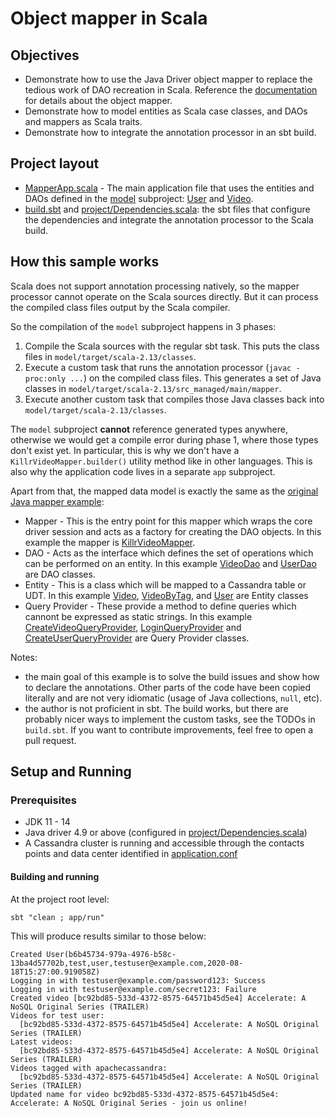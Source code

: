 # Object mapper in Scala

## Objectives

* Demonstrate how to use the Java Driver object mapper to replace the tedious work of DAO recreation
  in Scala. Reference the
  [documentation](https://docs.datastax.com/en/developer/java-driver/latest/manual/mapper/mapper/)
  for details about the object mapper.
* Demonstrate how to model entities as Scala case classes, and DAOs and mappers as Scala traits.
* Demonstrate how to integrate the annotation processor in an sbt build.

## Project layout

* [MapperApp.scala](app/src/main/scala/com/datastax/examples/MapperApp.scala) - The main application
  file that uses the entities and DAOs defined in the [model](model/) subproject:
  [User](model/src/main/scala/com/datastax/examples/mapper/killrvideo/user) and
  [Video](model/src/main/scala/com/datastax/examples/mapper/killrvideo/video).
* [build.sbt](build.sbt) and [project/Dependencies.scala](project/Dependencies.scala): the sbt files
  that configure the dependencies and integrate the annotation processor to the Scala build.

## How this sample works

Scala does not support annotation processing natively, so the mapper processor cannot operate on the
Scala sources directly. But it can process the compiled class files output by the Scala compiler.

So the compilation of the `model` subproject happens in 3 phases:

1. Compile the Scala sources with the regular sbt task. This puts the class files in
  `model/target/scala-2.13/classes`.
2. Execute a custom task that runs the annotation processor (`javac -proc:only ...`) on the compiled
   class files. This generates a set of Java classes in
   `model/target/scala-2.13/src_managed/main/mapper`.
3. Execute another custom task that compiles those Java classes back into
   `model/target/scala-2.13/classes`.

The `model` subproject **cannot** reference generated types anywhere, otherwise we would get a
compile error during phase 1, where those types don't exist yet. In particular, this is why we
don't have a `KillrVideoMapper.builder()` utility method like in other languages. This is also why
the application code lives in a separate `app` subproject.

Apart from that, the mapped data model is exactly the same as the [original Java mapper
example](https://github.com/DataStax-Examples/object-mapper-java):

* Mapper - This is the entry point for this mapper which wraps the core driver session and acts as a
  factory for creating the DAO objects.  In this example the mapper is
  [KillrVideoMapper](model/src/main/scala/com/datastax/examples/mapper/killrvideo/KillrVideoMapper.scala).
* DAO - Acts as the interface which defines the set of operations which can be performed on an
  entity.  In this example
  [VideoDao](model/src/main/scala/com/datastax/examples/mapper/killrvideo/video/VideoDao.scala) and
  [UserDao](model/src/main/scala/com/datastax/examples/mapper/killrvideo/user/UserDao.scala) are DAO
  classes.
* Entity - This is a class which will be mapped to a Cassandra table or UDT.  In this example
  [Video](model/src/main/scala/com/datastax/examples/mapper/killrvideo/video/Video.scala),
  [VideoByTag](model/src/main/scala/com/datastax/examples/mapper/killrvideo/video/VideoByTag.scala),
  and [User](model/src/main/scala/com/datastax/examples/mapper/killrvideo/user/User.scala) are
  Entity classes
* Query Provider - These provide a method to define queries which cannont be expressed as static
  strings. In this example
  [CreateVideoQueryProvider](model/src/main/scala/com/datastax/examples/mapper/killrvideo/video/CreateVideoQueryProvider.scala),
  [LoginQueryProvider](model/src/main/scala/com/datastax/examples/mapper/killrvideo/user/LoginQueryProvider.scala)
  and
  [CreateUserQueryProvider](model/src/main/scala/com/datastax/examples/mapper/killrvideo/user/CreateUserQueryProvider.scala)
  are Query Provider classes.

Notes:
* the main goal of this example is to solve the build issues and show how to declare the
  annotations. Other parts of the code have been copied literally and are not very idiomatic (usage
  of Java collections, `null`, etc).
* the author is not proficient in sbt. The build works, but there are probably nicer ways to
  implement the custom tasks, see the TODOs in `build.sbt`. If you want to contribute improvements,
  feel free to open a pull request.

## Setup and Running

### Prerequisites

* JDK 11 - 14
* Java driver 4.9 or above (configured in [project/Dependencies.scala](project/Dependencies.scala))
* A Cassandra cluster is running and accessible through the contacts points and data center
  identified in [application.conf](app/src/main/resources/application.conf)

#### Building and running

At the project root level:

```
sbt "clean ; app/run"
```

This will produce results similar to those below:

```
Created User(b6b45734-979a-4976-b58c-13ba4d57702b,test,user,testuser@example.com,2020-08-18T15:27:00.919058Z)
Logging in with testuser@example.com/password123: Success
Logging in with testuser@example.com/secret123: Failure
Created video [bc92bd85-533d-4372-8575-64571b45d5e4] Accelerate: A NoSQL Original Series (TRAILER)
Videos for test user:
  [bc92bd85-533d-4372-8575-64571b45d5e4] Accelerate: A NoSQL Original Series (TRAILER)
Latest videos:
  [bc92bd85-533d-4372-8575-64571b45d5e4] Accelerate: A NoSQL Original Series (TRAILER)
Videos tagged with apachecassandra:
  [bc92bd85-533d-4372-8575-64571b45d5e4] Accelerate: A NoSQL Original Series (TRAILER)
Updated name for video bc92bd85-533d-4372-8575-64571b45d5e4: Accelerate: A NoSQL Original Series - join us online!
```
